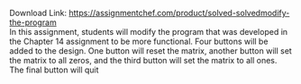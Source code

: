 Download Link: https://assignmentchef.com/product/solved-solvedmodify-the-program
<br>
In this assignment, students will modify the program that was developed in the Chapter 14 assignment to be more functional. Four buttons will be added to the design. One button will reset the matrix, another button will set the matrix to all zeros, and the third button will set the matrix to all ones. The final button will quit
